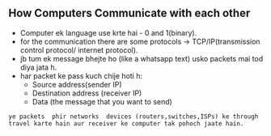 ## How Computers Communicate with each other 

- Computer ek language use krte hai - 0 and 1(binary).
- for the communication there are some protocols -> TCP/IP(transmission control protocol/ internet protocol).
- jb tum ek message bhejte ho (like a whatsapp text) usko packets mai tod diya jata h.
- har packet ke pass kuch chije hoti h:
  - Source address(sender IP)
  - Destination address (receiver IP)
  - Data (the message that you  want to send)


`ye packets  phir networks  devices (routers,switches,ISPs) ke through travel karte hain aur receiver ke computer tak pohoch jaate hain.`
